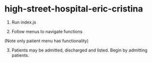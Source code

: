 # high-street-hospital-eric-cristina

1) Run index.js

2) Follow menus to navigate functions

(Note only patient menu has functionality)

3) Patients may be admitted, discharged and listed. Begin by admitting patients.